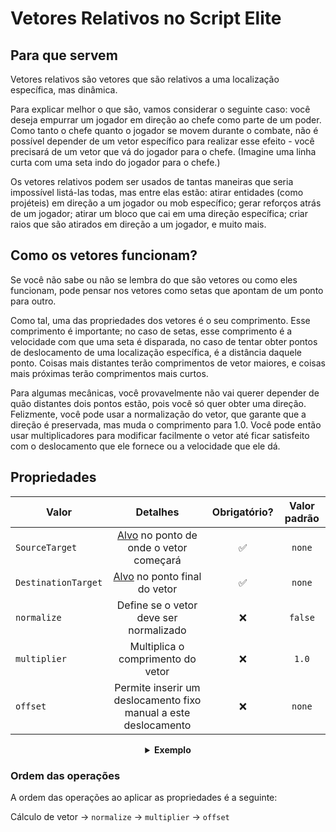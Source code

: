 # Vetores Relativos no Script Elite

## Para que servem

Vetores relativos são vetores que são relativos a uma localização específica, mas dinâmica.

Para explicar melhor o que são, vamos considerar o seguinte caso: você deseja empurrar um jogador em direção ao chefe como parte de um poder. Como tanto o chefe quanto o jogador se movem durante o combate, não é possível depender de um vetor específico para realizar esse efeito - você precisará de um vetor que vá do jogador para o chefe. (Imagine uma linha curta com uma seta indo do jogador para o chefe.)

Os vetores relativos podem ser usados de tantas maneiras que seria impossível listá-las todas, mas entre elas estão: atirar entidades (como projéteis) em direção a um jogador ou mob específico; gerar reforços atrás de um jogador; atirar um bloco que cai em uma direção específica; criar raios que são atirados em direção a um jogador, e muito mais.

## Como os vetores funcionam?

Se você não sabe ou não se lembra do que são vetores ou como eles funcionam, pode pensar nos vetores como setas que apontam de um ponto para outro.

Como tal, uma das propriedades dos vetores é o seu comprimento. Esse comprimento é importante; no caso de setas, esse comprimento é a velocidade com que uma seta é disparada, no caso de tentar obter pontos de deslocamento de uma localização específica, é a distância daquele ponto. Coisas mais distantes terão comprimentos de vetor maiores, e coisas mais próximas terão comprimentos mais curtos.

Para algumas mecânicas, você provavelmente não vai querer depender de quão distantes dois pontos estão, pois você só quer obter uma direção. Felizmente, você pode usar a normalização do vetor, que garante que a direção é preservada, mas muda o comprimento para 1.0. Você pode então usar multiplicadores para modificar facilmente o vetor até ficar satisfeito com o deslocamento que ele fornece ou a velocidade que ele dá.

## Propriedades

| Valor |                                                 Detalhes                                                  | Obrigatório? | Valor padrão |
| --- |:--------------------------------------------------------------------------------------------------------:| :-: | :-: |
| `SourceTarget` | [Alvo]($language$/elitemobs/elitescript_targets.md) no ponto de onde o vetor começará | ✅ | `none` |
| `DestinationTarget` |          [Alvo]($language$/elitemobs/elitescript_targets.md) no ponto final do vetor           | ✅ | `none` |
| `normalize` |                                 Define se o vetor deve ser normalizado                                  | ❌ | `false` |
| `multiplier` |                                      Multiplica o comprimento do vetor                                      | ❌ | `1.0` |
| `offset` |                          Permite inserir um deslocamento fixo manual a este deslocamento                           | ❌ | `none` |

<div align="center">

<details> 

<summary><b>Exemplo</b></summary>

<div align="left">

```yaml
eliteScript:
  ShootChicken:
    Events:
    - EliteMobDamagedByPlayerEvent
    Actions:
    - action: SUMMON_ENTITY
      sValue: CHICKEN
      Target:
        targetType: SELF
      RelativeVector:
        SourceTarget:
          targetType: SELF
        DestinationTarget:
          targetType: DIRECT_TARGET
        normalize: true
        multiplier: 2.0
```

Atira uma galinha

***

```yaml
eliteScript:
  ShootArrow:
    Events:
    - EliteMobDamagedByPlayerEvent
    Actions:
    - action: SUMMON_ENTITY
      sValue: ARROW
      Target:
        targetType: SELF
      RelativeVector:
        SourceTarget:
          targetType: SELF
        DestinationTarget:
          targetType: DIRECT_TARGET
        normalize: true
        multiplier: 2.0
```

Atira uma flecha

***

```yaml
eliteScript:
  SpawnReinforcement:
    Events:
    - EliteMobDamagedByPlayerEvent
    Actions:
    - action: SUMMON_ENTITY
      sValue: ZOMBIE
      Target:
        targetType: SELF
      RelativeOffset:
        SourceTarget:
          targetType: SELF
        DestinationTarget:
          targetType: DIRECT_TARGET
        normalize: true
        multiplier: 2.0
```

Gera um zumbi 2 blocos atrás do jogador, relativo ao chefe.

***

```yaml
eliteScript:
  Example:
    Events:
    - EliteMobDamagedByPlayerEvent
    Zone:
      Shape: SPHERE
      target:
        targetType: SELF_SPAWN
        offset: 0,0,0
        track: false
      filter: PLAYER
      radius: 6
    Actions:
    - action: SPAWN_PARTICLE
      repeatEvery: 38
      times: 5
      Target:
        targetType: ZONE_FULL
        track: false
        coverage: 0.9
      particles:
      - particle: FLAME
        RelativeVector:
          SourceTarget:
            targetType: ACTION_TARGET
            track: true
          DestinationTarget:
            targetType: SELF_SPAWN
            offset: 0,-0.5,0
        speed: 0.05
```

Cria uma esfera de chama animada que encolhe para a localização de geração.

</div>

</details>

</div>

### Ordem das operações

A ordem das operações ao aplicar as propriedades é a seguinte:

Cálculo de vetor -> `normalize` -> `multiplier` -> `offset`

